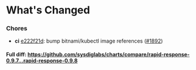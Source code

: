 # What's Changed

### Chores
- **ci** [e222f21d](https://github.com/sysdiglabs/charts/commit/e222f21de483926259c9574e4c2d9679681b9ddb): bump bitnami/kubectl image references ([#1892](https://github.com/sysdiglabs/charts/issues/1892))
#### Full diff: https://github.com/sysdiglabs/charts/compare/rapid-response-0.9.7...rapid-response-0.9.8
